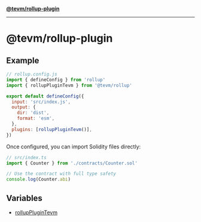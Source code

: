 [**@tevm/rollup-plugin**](README.md)

***

# @tevm/rollup-plugin

## Example

```javascript
// rollup.config.js
import { defineConfig } from 'rollup'
import { rollupPluginTevm } from '@tevm/rollup'

export default defineConfig({
  input: 'src/index.js',
  output: {
    dir: 'dist',
    format: 'esm',
  },
  plugins: [rollupPluginTevm()],
})
```

Once configured, you can import Solidity files directly:
```typescript
// src/index.ts
import { Counter } from './contracts/Counter.sol'

// Use the contract with full type safety
console.log(Counter.abi)
```

## Variables

- [rollupPluginTevm](variables/rollupPluginTevm.md)
